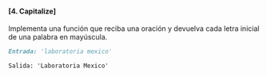 
#### [4. Capitalize]

Implementa una función que reciba una oración y devuelva cada letra inicial de
una palabra en mayúscula.


```markdown
Entrada: 'laboratoria mexico' 

Salida: 'Laboratoria Mexico'